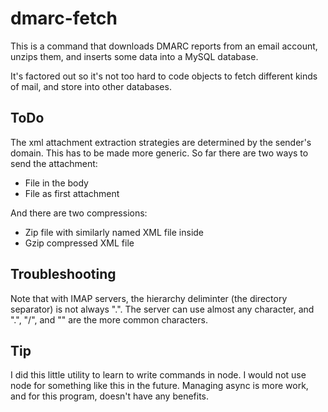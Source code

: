 # dmarc-fetch

This is a command that downloads DMARC reports from an email
account, unzips them, and inserts some data into a MySQL database.

It's factored out so it's not too hard to code objects to fetch different
kinds of mail, and store into other databases.

## ToDo

The xml attachment extraction strategies are determined
by the sender's domain. This has to be made more
generic. So far there are two ways to send the attachment:

* File in the body
* File as first attachment

And there are two compressions:

* Zip file with similarly named XML file inside
* Gzip compressed XML file

## Troubleshooting

Note that with IMAP servers, the hierarchy deliminter (the
directory separator) is not always ".". The server can use
almost any character, and ".", "/", and "\" are the more common
characters.

## Tip

I did this little utility to learn to write commands in node.
I would not use node for something like this in the future.
Managing async is more work, and for this program, doesn't
have any benefits.

